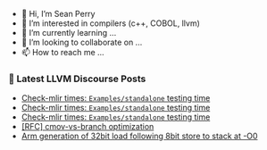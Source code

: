 - 👋 Hi, I’m Sean Perry
- 👀 I’m interested in compilers (c++, COBOL, llvm)
- 🌱 I’m currently learning ...
- 💞️ I’m looking to collaborate on ...
- 📫 How to reach me ...

<!---
s66perry/s66perry is a ✨ special ✨ repository because its `README.md` (this file) appears on your GitHub profile.
You can click the Preview link to take a look at your changes.
--->
### 📕 Latest LLVM Discourse Posts

<!-- DISCOURSE-LLVM:START -->
- [Check-mlir times: `Examples/standalone` testing time](https://discourse.llvm.org/t/check-mlir-times-examples-standalone-testing-time/6073/14)
- [Check-mlir times: `Examples/standalone` testing time](https://discourse.llvm.org/t/check-mlir-times-examples-standalone-testing-time/6073/13)
- [Check-mlir times: `Examples/standalone` testing time](https://discourse.llvm.org/t/check-mlir-times-examples-standalone-testing-time/6073/12)
- [[RFC] cmov-vs-branch optimization](https://discourse.llvm.org/t/rfc-cmov-vs-branch-optimization/6040/13)
- [Arm generation of 32bit load following 8bit store to stack at -O0](https://discourse.llvm.org/t/arm-generation-of-32bit-load-following-8bit-store-to-stack-at-o0/59796/3)
<!-- DISCOURSE-LLVM:END -->
